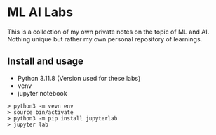 # ML AI Labs
This is a collection of my own private notes on the topic of ML and AI. Nothing unique but rather my own personal repository of learnings.



## Install and usage

-	Python 3.11.8 (Version used for these labs)
-	venv
-	jupyter notebook


```
> python3 -m vevn env
> source bin/activate
> python3 -m pip install jupyterlab
> jupyter lab
```
